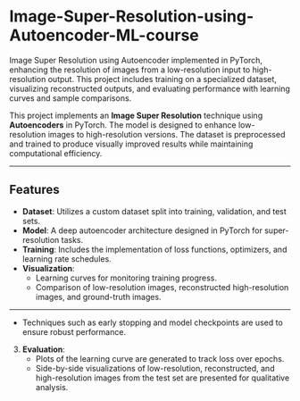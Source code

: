 # Image-Super-Resolution-using-Autoencoder-ML-course
Image Super Resolution using Autoencoder implemented in PyTorch, enhancing the resolution of images from a low-resolution input to high-resolution output. This project includes training on a specialized dataset, visualizing reconstructed outputs, and evaluating performance with learning curves and sample comparisons.

This project implements an **Image Super Resolution** technique using **Autoencoders** in PyTorch. The model is designed to enhance low-resolution images to high-resolution versions. The dataset is preprocessed and trained to produce visually improved results while maintaining computational efficiency.

---

## Features
- **Dataset**: Utilizes a custom dataset split into training, validation, and test sets.
- **Model**: A deep autoencoder architecture designed in PyTorch for super-resolution tasks.
- **Training**: Includes the implementation of loss functions, optimizers, and learning rate schedules.
- **Visualization**:
  - Learning curves for monitoring training progress.
  - Comparison of low-resolution images, reconstructed high-resolution images, and ground-truth images.

---


   - Techniques such as early stopping and model checkpoints are used to ensure robust performance.

3. **Evaluation**:
   - Plots of the learning curve are generated to track loss over epochs.
   - Side-by-side visualizations of low-resolution, reconstructed, and high-resolution images from the test set are presented for qualitative analysis.

